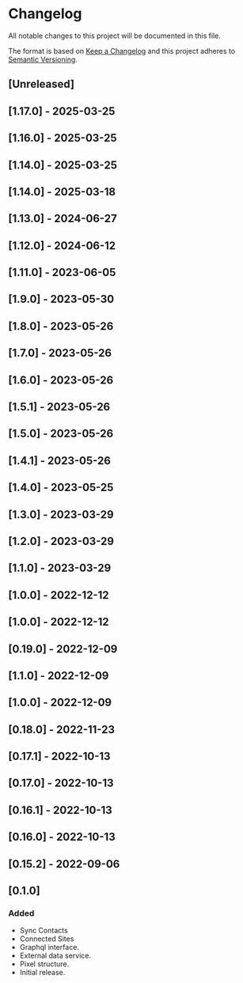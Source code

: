 # Changelog 

All notable changes to this project will be documented in this file.

The format is based on [Keep a Changelog](http://keepachangelog.com/en/1.0.0/)
and this project adheres to [Semantic Versioning](http://semver.org/spec/v2.0.0.html).

## [Unreleased]

## [1.17.0] - 2025-03-25

## [1.16.0] - 2025-03-25

## [1.14.0] - 2025-03-25
## [1.14.0] - 2025-03-18

## [1.13.0] - 2024-06-27

## [1.12.0] - 2024-06-12

## [1.11.0] - 2023-06-05

## [1.9.0] - 2023-05-30

## [1.8.0] - 2023-05-26

## [1.7.0] - 2023-05-26

## [1.6.0] - 2023-05-26

## [1.5.1] - 2023-05-26

## [1.5.0] - 2023-05-26

## [1.4.1] - 2023-05-26

## [1.4.0] - 2023-05-25

## [1.3.0] - 2023-03-29

## [1.2.0] - 2023-03-29

## [1.1.0] - 2023-03-29

## [1.0.0] - 2022-12-12

## [1.0.0] - 2022-12-12

## [0.19.0] - 2022-12-09

## [1.1.0] - 2022-12-09

## [1.0.0] - 2022-12-09

## [0.18.0] - 2022-11-23

## [0.17.1] - 2022-10-13

## [0.17.0] - 2022-10-13

## [0.16.1] - 2022-10-13

## [0.16.0] - 2022-10-13

## [0.15.2] - 2022-09-06

## [0.1.0]

### Added

- Sync Contacts
- Connected Sites
- Graphql interface.
- External data service.
- Pixel structure.
- Initial release.

